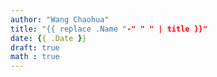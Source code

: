 ```yaml
---
author: "Wang Chaohua" 
title: "{{ replace .Name "-" " " | title }}"
date: {{ .Date }}
draft: true
math : true
---
```


